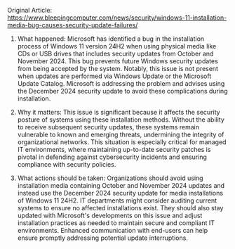 Original Article: https://www.bleepingcomputer.com/news/security/windows-11-installation-media-bug-causes-security-update-failures/

1) What happened: Microsoft has identified a bug in the installation process of Windows 11 version 24H2 when using physical media like CDs or USB drives that includes security updates from October and November 2024. This bug prevents future Windows security updates from being accepted by the system. Notably, this issue is not present when updates are performed via Windows Update or the Microsoft Update Catalog. Microsoft is addressing the problem and advises using the December 2024 security update to avoid these complications during installation.

2) Why it matters: This issue is significant because it affects the security posture of systems using these installation methods. Without the ability to receive subsequent security updates, these systems remain vulnerable to known and emerging threats, undermining the integrity of organizational networks. This situation is especially critical for managed IT environments, where maintaining up-to-date security patches is pivotal in defending against cybersecurity incidents and ensuring compliance with security policies.

3) What actions should be taken: Organizations should avoid using installation media containing October and November 2024 updates and instead use the December 2024 security update for media installations of Windows 11 24H2. IT departments might consider auditing current systems to ensure no affected installations exist. They should also stay updated with Microsoft's developments on this issue and adjust installation practices as needed to maintain secure and compliant IT environments. Enhanced communication with end-users can help ensure promptly addressing potential update interruptions.